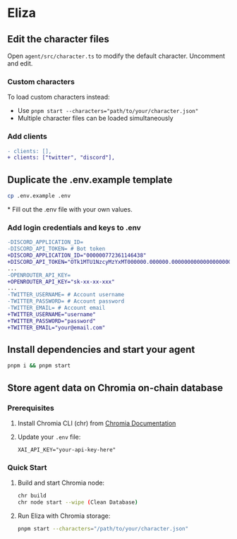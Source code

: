 # Eliza

## Edit the character files

Open `agent/src/character.ts` to modify the default character. Uncomment and edit.

### Custom characters

To load custom characters instead:
- Use `pnpm start --characters="path/to/your/character.json"`
- Multiple character files can be loaded simultaneously

### Add clients

```diff
- clients: [],
+ clients: ["twitter", "discord"],
```

## Duplicate the .env.example template

```bash
cp .env.example .env
```

\* Fill out the .env file with your own values.

### Add login credentials and keys to .env

```diff
-DISCORD_APPLICATION_ID=
-DISCORD_API_TOKEN= # Bot token
+DISCORD_APPLICATION_ID="000000772361146438"
+DISCORD_API_TOKEN="OTk1MTU1NzcyMzYxMT000000.000000.00000000000000000000000000000000"
...
-OPENROUTER_API_KEY=
+OPENROUTER_API_KEY="sk-xx-xx-xxx"
...
-TWITTER_USERNAME= # Account username
-TWITTER_PASSWORD= # Account password
-TWITTER_EMAIL= # Account email
+TWITTER_USERNAME="username"
+TWITTER_PASSWORD="password"
+TWITTER_EMAIL="your@email.com"
```

## Install dependencies and start your agent

```bash
pnpm i && pnpm start
```

## Store agent data on Chromia on-chain database

### Prerequisites

1. Install Chromia CLI (chr) from [Chromia Documentation](https://docs.chromia.com/intro/installation/cli-installation)

2. Update your `.env` file:
   ```
   XAI_API_KEY="your-api-key-here"
   ```

### Quick Start

1. Build and start Chromia node:
   ```bash
   chr build
   chr node start --wipe (Clean Database)
   ```

2. Run Eliza with Chromia storage:
   ```bash
   pnpm start --characters="/path/to/your/character.json"
   ```
